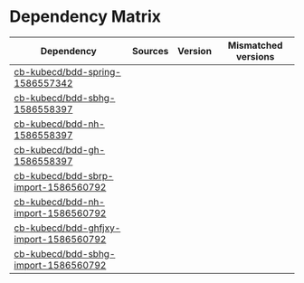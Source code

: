 # Dependency Matrix

Dependency | Sources | Version | Mismatched versions
---------- | ------- | ------- | -------------------
[cb-kubecd/bdd-spring-1586557342](https://github.com/cb-kubecd/bdd-spring-1586557342.git) |  | []() | 
[cb-kubecd/bdd-sbhg-1586558397](https://github.com/cb-kubecd/bdd-sbhg-1586558397.git) |  | []() | 
[cb-kubecd/bdd-nh-1586558397](https://github.com/cb-kubecd/bdd-nh-1586558397.git) |  | []() | 
[cb-kubecd/bdd-gh-1586558397](https://github.com/cb-kubecd/bdd-gh-1586558397.git) |  | []() | 
[cb-kubecd/bdd-sbrp-import-1586560792](https://github.com/cb-kubecd/bdd-sbrp-import-1586560792.git) |  | []() | 
[cb-kubecd/bdd-nh-import-1586560792](https://github.com/cb-kubecd/bdd-nh-import-1586560792.git) |  | []() | 
[cb-kubecd/bdd-ghfjxy-import-1586560792](https://github.com/cb-kubecd/bdd-ghfjxy-import-1586560792.git) |  | []() | 
[cb-kubecd/bdd-sbhg-import-1586560792](https://github.com/cb-kubecd/bdd-sbhg-import-1586560792.git) |  | []() | 
